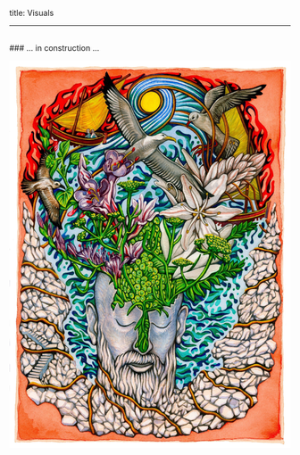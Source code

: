 title: Visuals

---
<br>
### ... in  construction ...

<p style="text-align:center">
  <img src="./images/IKPoster1.jpg" width="800">
</p>
